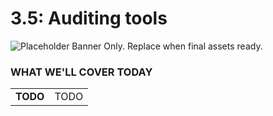 # 3.5: Auditing tools

![Placeholder Banner Only. Replace when final assets ready.](_media/day-05.png)

### WHAT WE'LL COVER TODAY

| | |
|:--|:--- |
| **TODO** | TODO |
